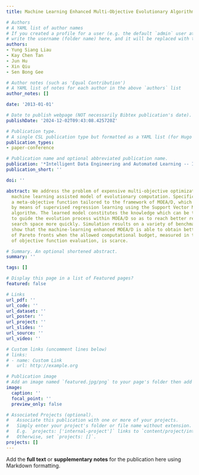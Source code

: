 ```yaml
---
title: Machine Learning Enhanced Multi-Objective Evolutionary Algorithm Based on Decomposition

# Authors
# A YAML list of author names
# If you created a profile for a user (e.g. the default `admin` user at `content/authors/admin/`), 
# write the username (folder name) here, and it will be replaced with their full name and linked to their profile.
authors:
- Yung Siang Liau
- Kay Chen Tan
- Jun Hu
- Xin Qiu
- Sen Bong Gee

# Author notes (such as 'Equal Contribution')
# A YAML list of notes for each author in the above `authors` list
author_notes: []

date: '2013-01-01'

# Date to publish webpage (NOT necessarily Bibtex publication's date).
publishDate: '2024-12-02T09:43:08.425720Z'

# Publication type.
# A single CSL publication type but formatted as a YAML list (for Hugo requirements).
publication_types:
- paper-conference

# Publication name and optional abbreviated publication name.
publication: '*Intelligent Data Engineering and Automated Learning -- IDEAL 2013*'
publication_short: ''

doi: ''

abstract: We address the problem of expensive multi-objective optimization using a
  machine learning assisted model of evolutionary computation. Specifically, we formulate
  a meta-objective function tailored to the framework of MOEA/D, which can be solved
  by means of supervised regression learning using the Support Vector Machine (SVM)
  algorithm. The learned model constitutes the knowledge which can be then utilized
  to guide the evolution process within MOEA/D so as to reach better regions in the
  search space more quickly. Simulation results on a variety of benchmark problems
  show that the machine-learning enhanced MOEA/D is able to obtain better estimation
  of Pareto fronts when the allowed computational budget, measured in terms of number
  of objective function evaluation, is scarce.

# Summary. An optional shortened abstract.
summary: ''

tags: []

# Display this page in a list of Featured pages?
featured: false

# Links
url_pdf: ''
url_code: ''
url_dataset: ''
url_poster: ''
url_project: ''
url_slides: ''
url_source: ''
url_video: ''

# Custom links (uncomment lines below)
# links:
# - name: Custom Link
#   url: http://example.org

# Publication image
# Add an image named `featured.jpg/png` to your page's folder then add a caption below.
image:
  caption: ''
  focal_point: ''
  preview_only: false

# Associated Projects (optional).
#   Associate this publication with one or more of your projects.
#   Simply enter your project's folder or file name without extension.
#   E.g. `projects: ['internal-project']` links to `content/project/internal-project/index.md`.
#   Otherwise, set `projects: []`.
projects: []
---
```


Add the **full text** or **supplementary notes** for the publication here using Markdown formatting.

